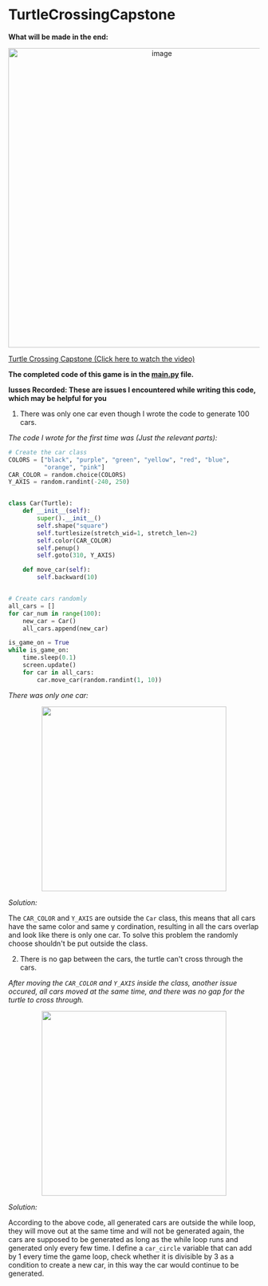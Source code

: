 # TurtleCrossingCapstone

**What will be made in the end:**  

<div align=center>
<img width="600" alt="image" src="https://github.com/ShiyuFan0820/TurtleCrossingCapstone/assets/149340606/bb557dc2-e3e1-462d-8366-5f30176cd992">
</div>

[Turtle Crossing Capstone (Click here to watch the video)](https://youtu.be/enM9rD_ZgRo)

**The completed code of this game is in the [main.py](https://github.com/ShiyuFan0820/TurtleCrossingCapstone/blob/main/main.py) file.**

**Iusses Recorded: These are issues I encountered while writing this code, which may be helpful for you**

1. There was only one car even though I wrote the code to generate 100 cars.

_The code I wrote for the first time was (Just the relevant parts):_
```py
# Create the car class
COLORS = ["black", "purple", "green", "yellow", "red", "blue",
          "orange", "pink"]
CAR_COLOR = random.choice(COLORS)
Y_AXIS = random.randint(-240, 250)


class Car(Turtle):
    def __init__(self):
        super().__init__()
        self.shape("square")
        self.turtlesize(stretch_wid=1, stretch_len=2)
        self.color(CAR_COLOR)
        self.penup()
        self.goto(310, Y_AXIS)

    def move_car(self):
        self.backward(10)


# Create cars randomly
all_cars = []
for car_num in range(100):
    new_car = Car()
    all_cars.append(new_car)

is_game_on = True
while is_game_on:
    time.sleep(0.1)
    screen.update()
    for car in all_cars:
        car.move_car(random.randint(1, 10))

```
_There was only one car:_

<div align=center>
<img src="https://github.com/ShiyuFan0820/PythonLearningNote/assets/149340606/c9995407-5f55-4532-b637-44c5743ffaf8" width=370>
</div>

_Solution:_

The `CAR_COLOR` and `Y_AXIS` are outside the `Car` class, this means that all cars have the same color and same y cordination, resulting in all the cars overlap and look like there is only one car. To solve this problem the randomly choose shouldn't be put outside the class.

2. There is no gap between the cars, the turtle can't cross through the cars.

_After moving the `CAR_COLOR` and `Y_AXIS` inside the class, another issue occured, all cars moved at the same time, and there was no gap for the turtle to cross through._

<div align=center>
<img src="https://github.com/ShiyuFan0820/PythonLearningNote/assets/149340606/6e8a9a60-c375-4b54-9601-10c15c71a3b7" width=370>
</div>

_Solution:_

According to the above code, all generated cars are outside the while loop, they will move out at the same time and will not be generated again, the cars are supposed to be generated as long as the while loop runs and generated only every few time. I define a `car_circle` variable that can add by 1 every time the game loop, check whether it is divisible by 3 as a condition to create a new car, in this way the car would continue to be generated.
